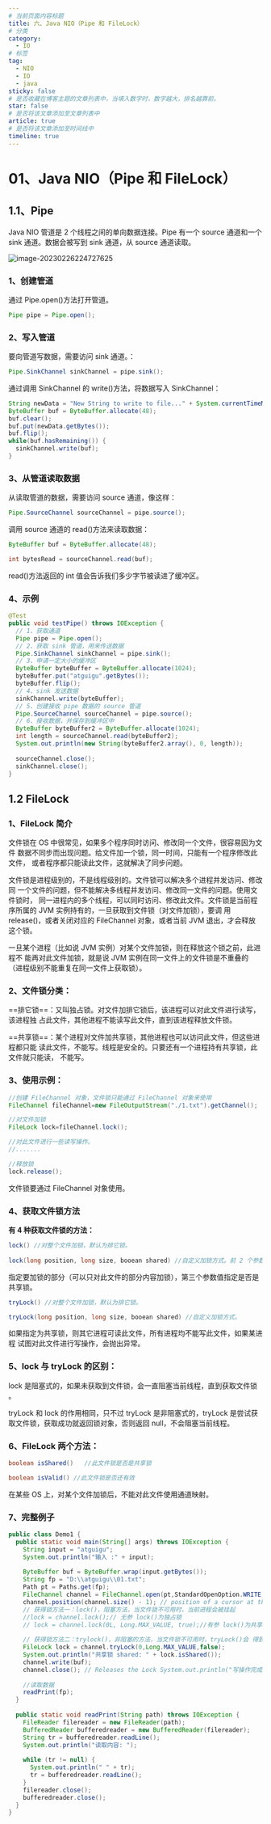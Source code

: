 ```yaml
---
# 当前页面内容标题
title: 六、Java NIO（Pipe 和 FileLock）
# 分类
category:
  - IO
# 标签
tag: 
  - NIO
  - IO
  - java
sticky: false
# 是否收藏在博客主题的文章列表中，当填入数字时，数字越大，排名越靠前。
star: false
# 是否将该文章添加至文章列表中
article: true
# 是否将该文章添加至时间线中
timeline: true
---
```


# **01、Java NIO（Pipe 和 FileLock）**

## **1.1、Pipe**

Java NIO 管道是 2 个线程之间的单向数据连接。Pipe 有一个 source 通道和一个 sink 通道。数据会被写到 sink 通道，从 source 通道读取。

![image-20230226224727625](./images/image-20230226224727625.png)

### **1、创建管道**

通过 Pipe.open()方法打开管道。 

```java
Pipe pipe = Pipe.open();
```

### **2、写入管道**

要向管道写数据，需要访问 sink 通道。： 

```java
Pipe.SinkChannel sinkChannel = pipe.sink();
```

通过调用 SinkChannel 的 write()方法，将数据写入 SinkChannel：

```java
String newData = "New String to write to file..." + System.currentTimeMillis();
ByteBuffer buf = ByteBuffer.allocate(48); 
buf.clear(); 
buf.put(newData.getBytes()); 
buf.flip(); 
while(buf.hasRemaining()) { 
  sinkChannel.write(buf); 
}
```

### **3、从管道读取数据** 

从读取管道的数据，需要访问 source 通道，像这样： 

```java
Pipe.SourceChannel sourceChannel = pipe.source(); 
```

调用 source 通道的 read()方法来读取数据： 

```java
ByteBuffer buf = ByteBuffer.allocate(48); 

int bytesRead = sourceChannel.read(buf); 
```

read()方法返回的 int 值会告诉我们多少字节被读进了缓冲区。 

### **4、示例**

```java
@Test 
public void testPipe() throws IOException {
  // 1、获取通道 
  Pipe pipe = Pipe.open(); 
  // 2、获取 sink 管道，用来传送数据 
  Pipe.SinkChannel sinkChannel = pipe.sink(); 
  // 3、申请一定大小的缓冲区 
  ByteBuffer byteBuffer = ByteBuffer.allocate(1024);
  byteBuffer.put("atguigu".getBytes()); 
  byteBuffer.flip(); 
  // 4、sink 发送数据 
  sinkChannel.write(byteBuffer); 
  // 5、创建接收 pipe 数据的 source 管道 
  Pipe.SourceChannel sourceChannel = pipe.source(); 
  // 6、接收数据，并保存到缓冲区中 
  ByteBuffer byteBuffer2 = ByteBuffer.allocate(1024); 
  int length = sourceChannel.read(byteBuffer2); 
  System.out.println(new String(byteBuffer2.array(), 0, length));
  
  sourceChannel.close(); 
  sinkChannel.close(); 
}
```

## **1.2 FileLock** 

### **1、FileLock 简介** 

文件锁在 OS 中很常见，如果多个程序同时访问、修改同一个文件，很容易因为文件 数据不同步而出现问题。给文件加一个锁，同一时间，只能有一个程序修改此文件， 或者程序都只能读此文件，这就解决了同步问题。 

文件锁是进程级别的，不是线程级别的。文件锁可以解决多个进程并发访问、修改同 一个文件的问题，但不能解决多线程并发访问、修改同一文件的问题。使用文件锁时， 同一进程内的多个线程，可以同时访问、修改此文件。文件锁是当前程序所属的 JVM 实例持有的，一旦获取到文件锁（对文件加锁），要调 用 release()，或者关闭对应的 FileChannel 对象，或者当前 JVM 退出，才会释放这个锁。 

一旦某个进程（比如说 JVM 实例）对某个文件加锁，则在释放这个锁之前，此进程不 能再对此文件加锁，就是说 JVM 实例在同一文件上的文件锁是不重叠的（进程级别不能重复在同一文件上获取锁）。

### **2、文件锁分类：** 

==排它锁==：又叫独占锁。对文件加排它锁后，该进程可以对此文件进行读写，该进程独 占此文件，其他进程不能读写此文件，直到该进程释放文件锁。 

==共享锁==：某个进程对文件加共享锁，其他进程也可以访问此文件，但这些进程都只能 读此文件，不能写。线程是安全的。只要还有一个进程持有共享锁，此文件就只能读， 不能写。 

### **3、使用示例：**

```java
//创建 FileChannel 对象，文件锁只能通过 FileChannel 对象来使用 
FileChannel fileChannel=new FileOutputStream("./1.txt").getChannel(); 

//对文件加锁 
FileLock lock=fileChannel.lock(); 

//对此文件进行一些读写操作。 
//....... 

//释放锁 
lock.release();
```

文件锁要通过 FileChannel 对象使用。

### **4、获取文件锁方法** 

**有 4 种获取文件锁的方法：** 

```java
lock() //对整个文件加锁，默认为排它锁。 
  
lock(long position, long size, booean shared) //自定义加锁方式。前 2 个参数 
```

指定要加锁的部分（可以只对此文件的部分内容加锁），第三个参数值指定是否是共享锁。 

```java
tryLock() //对整个文件加锁，默认为排它锁。 

tryLock(long position, long size, booean shared) //自定义加锁方式。 
```

如果指定为共享锁，则其它进程可读此文件，所有进程均不能写此文件，如果某进程 试图对此文件进行写操作，会抛出异常。

### **5、lock 与 tryLock 的区别：** 

lock 是阻塞式的，如果未获取到文件锁，会一直阻塞当前线程，直到获取文件锁 。

tryLock 和 lock 的作用相同，只不过 tryLock 是非阻塞式的，tryLock 是尝试获取文件锁，获取成功就返回锁对象，否则返回 null，不会阻塞当前线程。 

### **6、FileLock 两个方法：** 

```java
boolean isShared()   //此文件锁是否是共享锁 

boolean isValid() //此文件锁是否还有效 
```

在某些 OS 上，对某个文件加锁后，不能对此文件使用通道映射。

### **7、完整例子** 

```java
public class Demo1 { 
  public static void main(String[] args) throws IOException { 
    String input = "atguigu"; 
    System.out.println("输入 :" + input); 
    
    ByteBuffer buf = ByteBuffer.wrap(input.getBytes()); 
    String fp = "D:\\atguigu\\01.txt"; 
    Path pt = Paths.get(fp); 
    FileChannel channel = FileChannel.open(pt,StandardOpenOption.WRITE,StandardOpenOption.APPEND);
    channel.position(channel.size() - 1); // position of a cursor at the end of file 
    // 获得锁方法一：lock()，阻塞方法，当文件锁不可用时，当前进程会被挂起 
    //lock = channel.lock();// 无参 lock()为独占锁 
    // lock = channel.lock(0L, Long.MAX_VALUE, true);//有参 lock()为共享 锁，有写操作会报异常 
    
    // 获得锁方法二：trylock()，非阻塞的方法，当文件锁不可用时，tryLock()会 得到 null
    FileLock lock = channel.tryLock(0,Long.MAX_VALUE,false); 
    System.out.println("共享锁 shared: " + lock.isShared()); 
    channel.write(buf); 
    channel.close(); // Releases the Lock System.out.println("写操作完成."); 
    
    //读取数据 
    readPrint(fp); 
  }
  
  public static void readPrint(String path) throws IOException { 
    FileReader filereader = new FileReader(path); 
    BufferedReader bufferedreader = new BufferedReader(filereader); 
    String tr = bufferedreader.readLine(); 
    System.out.println("读取内容: ");
    
    while (tr != null) { 
      System.out.println(" " + tr); 
      tr = bufferedreader.readLine(); 
    }
    filereader.close(); 
    bufferedreader.close(); 
  } 
}
```


